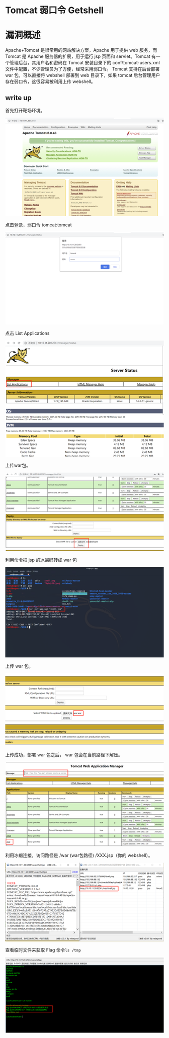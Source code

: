 # Tomcat 弱口令 Getshell

# 漏洞概述 

Apache+Tomcat 是很常用的网站解决方案，Apache 用于提供 web 服务，而 Tomcat 是 Apache 服务器的扩展，用于运行 jsp 页面和 servlet。Tomcat 有一个管理后台，其用户名和密码在 Tomcat 安装目录下的 conf\tomcat-users.xml 文件中配置，不少管理员为了方便，经常采用弱口令。 Tomcat 支持在后台部署 war 包，可以直接将 webshell 部署到 web 目录下，如果 tomcat 后台管理用户存在弱口令，这很容易被利用上传 webshell。

## write up

首先打开靶场环境。

![1](.\1.png)

点击登录，弱口令 tomcat:tomcat

![2](.\2.png)

点击 List Applications



![3-1](.\3-1.png)

上传war包。

![4](.\4.png)

利用命令把 jsp 的冰蝎码转成 war 包

![5](.\5.png)

上传 war 包。

![6](.\6.png)

上传成功，部署 war 包之后， war 包会在当前路径下解压。

![7](.\7.png)

利用冰蝎连接，访问路径是 /war (war包路径) /XXX.jsp（你的 webshell）。

![8](.\8.png)

查看临时文件来获取 Flag 命令`ls /tmp`

![9](.\9.png)